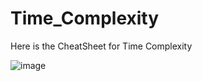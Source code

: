# Time_Complexity
Here is the CheatSheet for Time Complexity


![image](https://user-images.githubusercontent.com/64683009/161087506-56f7d20b-b0c6-4394-a3e1-94559c47f609.png)
